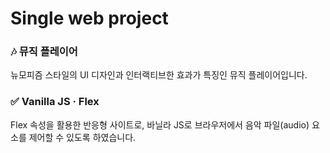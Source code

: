 # Single web project


### 🎶 뮤직 플레이어

뉴모피즘 스타일의 UI 디자인과 인터랙티브한 효과가 특징인 뮤직 플레이어입니다.


### ✅ Vanilla JS · Flex

Flex 속성을 활용한 반응형 사이트로, 바닐라 JS로 브라우저에서 음악 파일(audio) 요소를 제어할 수 있도록 하였습니다.
